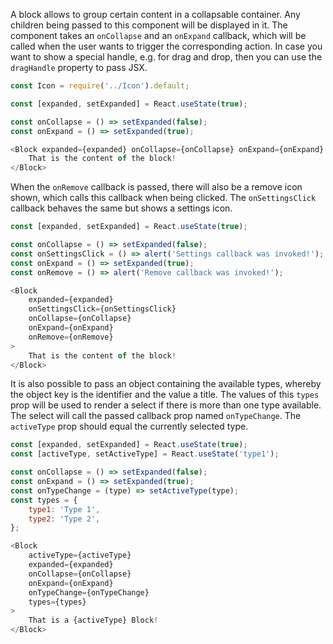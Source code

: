 A block allows to group certain content in a collapsable container. Any children being passed to this component will be
displayed in it. The component takes an `onCollapse` and an `onExpand` callback, which will be called when the user
wants to trigger the corresponding action. In case you want to show a special handle, e.g. for drag and drop, then you
can use the `dragHandle` property to pass JSX.

```javascript
const Icon = require('../Icon').default;

const [expanded, setExpanded] = React.useState(true);

const onCollapse = () => setExpanded(false);
const onExpand = () => setExpanded(true);

<Block expanded={expanded} onCollapse={onCollapse} onExpand={onExpand} dragHandle={<Icon name="su-more" />}>
    That is the content of the block!
</Block>
```

When the `onRemove` callback is passed, there will also be a remove icon shown, which calls this callback when being
clicked. The `onSettingsClick` callback behaves the same but shows a settings icon.

```javascript
const [expanded, setExpanded] = React.useState(true);

const onCollapse = () => setExpanded(false);
const onSettingsClick = () => alert('Settings callback was invoked!');
const onExpand = () => setExpanded(true);
const onRemove = () => alert('Remove callback was invoked!');

<Block
    expanded={expanded}
    onSettingsClick={onSettingsClick}
    onCollapse={onCollapse}
    onExpand={onExpand}
    onRemove={onRemove}
>
    That is the content of the block!
</Block>
```

It is also possible to pass an object containing the available types, whereby the object key is the identifier and the
value a title. The values of this `types` prop will be used to render a select if there is more than one type
available. The select will call the passed callback prop named `onTypeChange`. The `activeType` prop should equal the
currently selected type.

```javascript
const [expanded, setExpanded] = React.useState(true);
const [activeType, setActiveType] = React.useState('type1');

const onCollapse = () => setExpanded(false);
const onExpand = () => setExpanded(true);
const onTypeChange = (type) => setActiveType(type);
const types = {
    type1: 'Type 1',
    type2: 'Type 2',
};

<Block
    activeType={activeType}
    expanded={expanded}
    onCollapse={onCollapse}
    onExpand={onExpand}
    onTypeChange={onTypeChange}
    types={types}
>
    That is a {activeType} Block!
</Block>
```

